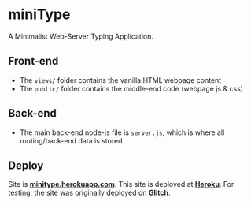 # miniType

A Minimalist Web-Server Typing Application. 

## Front-end

- The `views/` folder contains the vanilla HTML webpage content
- The `public/` folder contains the middle-end code (webpage js & css)

## Back-end

- The main back-end node-js file is `server.js`, which is where all routing/back-end data is stored

## Deploy

Site is [**minitype.herokuapp.com**](https://minitype.herokuapp.com/).
This site is deployed at [**Heroku**](https://heroku.com).
For testing, the site was originally deployed on [**Glitch**](https://glitch.com/).